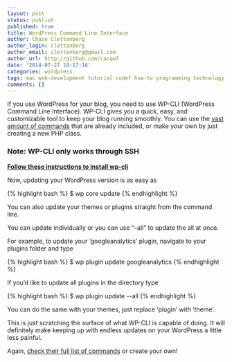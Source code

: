 ```yaml
---
layout: post
status: publish
published: true
title: WordPress Command Line Interface
author: Chase Clettenberg
author_login: clettenberg
author_email: clettenberg@gmail.com
author_url: http://github.com/cacqw7
date: '2014-07-27 19:17:16'
categories: wordpress
tags: mac web-development tutorial codef how-to programming technology computers command-line-tools osx dev-environment wordpress blogging wordpress command-line
comments: []
---
```

If you use WordPress for your blog, you need to use WP-CLI (WordPress Command Line Interface). WP-CLI gives you a quick, easy, and customizable tool to keep your blog running smoothly. You can use the [vast amount of commands](http://wp-cli.org/commands/) that are already included, or make your own by just creating a new PHP class.

### Note: WP-CLI only works through SSH

**[Follow these instructions to install wp-cli](http://wp-cli.org/)**

Now, updating your WordPress version is as easy as

{% highlight bash %}
$ wp core update
{% endhighlight %}

You can also update your themes or plugins straight from the command line.

You can update individually or you can use “–all” to update the all at once.

For example, to update your ‘googleanalytics’ plugin, navigate to your plugins folder and type

{% highlight bash %}
$ wp plugin update googleanalytics
{% endhighlight %}

If you’d like to update all plugins in the directory type

{% highlight bash %}
$ wp plugin update --all
{% endhighlight %}

You can do the same with your themes, just replace ‘plugin’ with ‘theme’.

This is just scratching the surface of what WP-CLI is capable of doing. It will definitely make keeping up with endless updates on your WordPress a little less painful.

Again, [check their full list of commands](http://wp-cli.org/commands/) or create your own!
